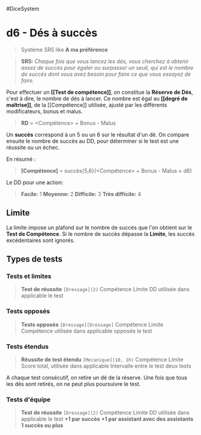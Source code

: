 #DiceSystem
# d6 - Dés à succès

> Système SR5 like
> **A ma préférence**

> **SR5:**
_Chaque fois que vous lancez les dés, vous cherchez à obtenir assez de succès pour égaler ou surpasser un seuil, qui est le nombre de succès dont vous avez besoin pour faire ce que vous essayez de faire._

Pour effectuer un **[[Test de compétence]]**, on constitue la **Réserve de Dés**, c'est à dire, le nombre de dés à lancer.
Ce nombre est égal au **[[degré de maîtrise]]**, de la [[Compétence]] utilisée, ajusté par les différents modificateurs, bonus et malus.

> **RD** = <Compétence> + Bonus - Malus

Un **succès** correspond à un 5 ou un 6 sur le résultat d'un dé. On compare ensuite le nombre de succès au DD, pour déterminer si le test est une réussite ou un échec.

En résumé :
> **[Compétence]** = succès{5,6}(<Compétence> + Bonus - Malus × d6) 

Le DD pour une action:
> **Facile:**                1
> **Moyenne:**          2
> **Difficile:**             3
> **Très difficile:**     4

## Limite

La limite impose un plafond sur le nombre de succès que l'on obtient sur le **Test de Compétence**. Si le nombre de succès dépasse la **Limite**, les succès excédentaires sont ignorés. 

## Types de tests

### Tests et limites

>  **Test de réussite**
> `[Dressage](2)`
> Compétence                  Limite          DD
> utilisée dans               applicable
> le test 

### Tests opposés

>  **Tests opposés**
> `[Dressage][Dressage]`
> Compétence                  Limite          Compétence
> utilisée dans               applicable         opposée
> le test 

### Tests étendus

> **Réussite de test étendu**
> `[Mecanique](10, 1h)`
> Compétence                    Limite           Score total, 
> utilisée dans                 applicable       Intervalle entre
> le test                                                       deux tests 

A chaque test consécutif, on retire un dé de la réserve. 
Une fois que tous les dés sont retirés, on ne peut plus poursuivre le test. 

### Tests d'équipe

>  **Test de réussite**
> `[Dressage](2)`
> Compétence                   Limite         DD
> utilisée dans                applicable
> le test
> **+1 par succès        +1 par assistant avec
> des assistants            1 succès ou plus**